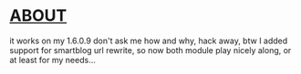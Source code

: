 [ABOUT](http://lebioda.github.io/PrestaShop-modules-CleanURLs/)
===============================================================
it works on my 1.6.0.9
don't ask me how and why, hack away,
btw I added support for smartblog url rewrite, so now both module play nicely along, or at least for my needs...
